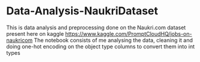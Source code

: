 # Data-Analysis-NaukriDataset

This is data analysis and preprocessing done on the Naukri.com dataset present here on kaggle https://www.kaggle.com/PromptCloudHQ/jobs-on-naukricom
The notebook consists of me analysing the data, cleaning it and doing one-hot encoding on the object type columns to convert them into int types
